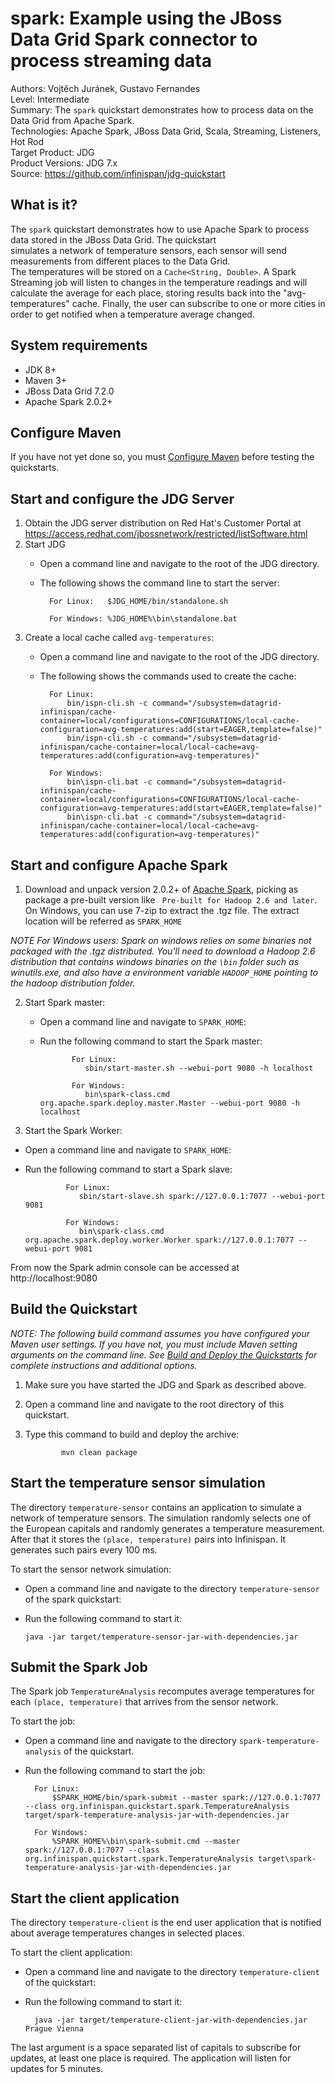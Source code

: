 spark: Example using the JBoss Data Grid Spark connector to process streaming data
=========================================

Authors: Vojtěch Juránek, Gustavo Fernandes  
Level: Intermediate  
Summary: The `spark` quickstart demonstrates how to process data on the Data Grid from Apache Spark.  
Technologies: Apache Spark, JBoss Data Grid, Scala, Streaming, Listeners, Hot Rod   
Target Product: JDG  
Product Versions: JDG 7.x  
Source: <https://github.com/infinispan/jdg-quickstart>

What is it?
-----------

The `spark` quickstart demonstrates how to use Apache Spark to process data stored in the JBoss Data Grid. The quickstart  
simulates a network of temperature sensors, each sensor will send measurements from different places to the Data Grid.  
The temperatures will be stored on a `Cache<String, Double>`. 
A Spark Streaming job will listen to changes in the temperature readings and will calculate the average for each place, 
storing results back into the "avg-temperatures" cache. Finally, the user can subscribe to one or more cities in order 
to get notified when a temperature average changed.

System requirements
-------------------

 * JDK 8+
 * Maven 3+
 * JBoss Data Grid 7.2.0
 * Apache Spark 2.0.2+
 
Configure Maven
---------------
 
If you have not yet done so, you must [Configure Maven](https://github.com/jboss-developer/jboss-developer-shared-resources/blob/master/guides/CONFIGURE_MAVEN.md#configure-maven-to-build-and-deploy-the-quickstarts) before testing the quickstarts.

Start and configure the JDG Server
------------------------------

1. Obtain the JDG server distribution on Red Hat's Customer Portal at https://access.redhat.com/jbossnetwork/restricted/listSoftware.html
2. Start JDG
    * Open a command line and navigate to the root of the JDG directory.
    * The following shows the command line to start the server:
    
            For Linux:   $JDG_HOME/bin/standalone.sh
            
            For Windows: %JDG_HOME%\bin\standalone.bat
            
3. Create a local cache called `avg-temperatures`:
    * Open a command line and navigate to the root of the JDG directory.
    * The following shows the commands used to create the cache:
    
            For Linux:   
                bin/ispn-cli.sh -c command="/subsystem=datagrid-infinispan/cache-container=local/configurations=CONFIGURATIONS/local-cache-configuration=avg-temperatures:add(start=EAGER,template=false)"
                bin/ispn-cli.sh -c command="/subsystem=datagrid-infinispan/cache-container=local/local-cache=avg-temperatures:add(configuration=avg-temperatures)"
                
            For Windows:
                bin\ispn-cli.bat -c command="/subsystem=datagrid-infinispan/cache-container=local/configurations=CONFIGURATIONS/local-cache-configuration=avg-temperatures:add(start=EAGER,template=false)"
                bin\ispn-cli.bat -c command="/subsystem=datagrid-infinispan/cache-container=local/local-cache=avg-temperatures:add(configuration=avg-temperatures)"


Start and configure Apache Spark
------------------------------

1. Download and unpack version 2.0.2+ of [Apache Spark](http://spark.apache.org/downloads.html), picking as package a pre-built version like ` Pre-built for Hadoop 2.6 and later`.  On Windows, you can use 7-zip to extract the .tgz file.
The extract location will be referred as `SPARK_HOME`

_NOTE For Windows users: Spark on windows relies on some binaries not packaged with the .tgz distributed. You'll need to download a Hadoop 2.6 distribution that contains windows binaries on the `\bin` folder such as winutils.exe, and also have a environment variable `HADOOP_HOME` pointing to the hadoop distribution folder._


2. Start Spark master:
    * Open a command line and navigate to `SPARK_HOME`:
    * Run the following command to start the Spark master:
    
                 For Linux:   
                    sbin/start-master.sh --webui-port 9080 -h localhost
                 
                 For Windows: 
                    bin\spark-class.cmd org.apache.spark.deploy.master.Master --webui-port 9080 -h localhost

3. Start the Spark Worker:

  * Open a command line and navigate to `SPARK_HOME`:
  * Run the following command to start a Spark slave:
    
                 For Linux:   
                    sbin/start-slave.sh spark://127.0.0.1:7077 --webui-port 9081  
                 
                 For Windows: 
                    bin\spark-class.cmd org.apache.spark.deploy.worker.Worker spark://127.0.0.1:7077 --webui-port 9081

From now the Spark admin console can be accessed at http://localhost:9080

Build the Quickstart
----------------------------

_NOTE: The following build command assumes you have configured your Maven user settings. If you have not, you must include Maven setting arguments on the command line. See [Build and Deploy the Quickstarts](../../README.md#build-and-deploy-the-quickstarts) for complete instructions and additional options._

1. Make sure you have started the JDG and Spark as described above.
2. Open a command line and navigate to the root directory of this quickstart.
3. Type this command to build and deploy the archive:

               mvn clean package
               
Start the temperature sensor simulation
----------------------------

The directory `temperature-sensor` contains an application to simulate a network of temperature sensors.
The simulation randomly selects one of the European capitals and randomly generates a temperature measurement. 
After that it stores the `(place, temperature)` pairs into Infinispan. It generates such pairs every 100 ms. 

To start the sensor network simulation:

   * Open a command line and navigate to the directory `temperature-sensor` of the spark quickstart:
   * Run the following command to start it:
   
         java -jar target/temperature-sensor-jar-with-dependencies.jar

Submit the Spark Job
----------------------------

The Spark job `TemperatureAnalysis` recomputes average temperatures for each `(place, temperature)` that arrives from the sensor network.

To start the job: 

 * Open a command line and navigate to the directory `spark-temperature-analysis` of the quickstart.
 * Run the following command to start the job:
 
         For Linux:   
             $SPARK_HOME/bin/spark-submit --master spark://127.0.0.1:7077 --class org.infinispan.quickstart.spark.TemperatureAnalysis target/spark-temperature-analysis-jar-with-dependencies.jar
                  
         For Windows:
             %SPARK_HOME%\bin\spark-submit.cmd --master spark://127.0.0.1:7077 --class org.infinispan.quickstart.spark.TemperatureAnalysis target\spark-temperature-analysis-jar-with-dependencies.jar


Start the client application
----------------------------

The directory `temperature-client` is the end user application that is notified about average temperatures changes in selected places.

To start the client application: 

 * Open a command line and navigate to the directory `temperature-client` of the quickstart:
 * Run the following command to start it:
   
         java -jar target/temperature-client-jar-with-dependencies.jar Prague Vienna

The last argument is a space separated list of capitals to subscribe for updates, at least one place is required.
The application will listen for updates for 5 minutes.  


